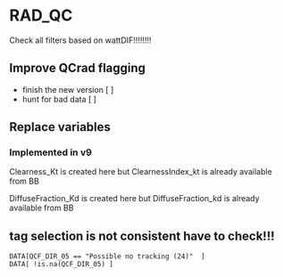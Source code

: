 
# RAD_QC


Check all filters based on wattDIF!!!!!!!!

## Improve QCrad flagging

- finish the new version [ ]
- hunt for bad data [ ]


## Replace variables

### Implemented in v9
Clearness_Kt is created here but 
ClearnessIndex_kt is already available from BB


DiffuseFraction_Kd is created here but
DiffuseFraction_kd is already available from BB



## tag selection is not consistent have to check!!!
    DATA[QCF_DIR_05 == "Possible no tracking (24)"  ]
    DATA[ !is.na(QCF_DIR_05) ]
